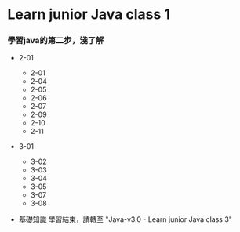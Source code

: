 # Learn junior Java class 1
### 學習java的第二步，淺了解
- 2-01 
    - 2-01 
    - 2-04
    - 2-05 
    - 2-06 
    - 2-07 
    - 2-09 
    - 2-10 
    - 2-11 
- 3-01 
    - 3-02 
    - 3-03 
    - 3-04 
    - 3-05 
    - 3-07 
    - 3-08 

- 基礎知識 學習結束，請轉至 "Java-v3.0 - Learn junior Java class 3"

